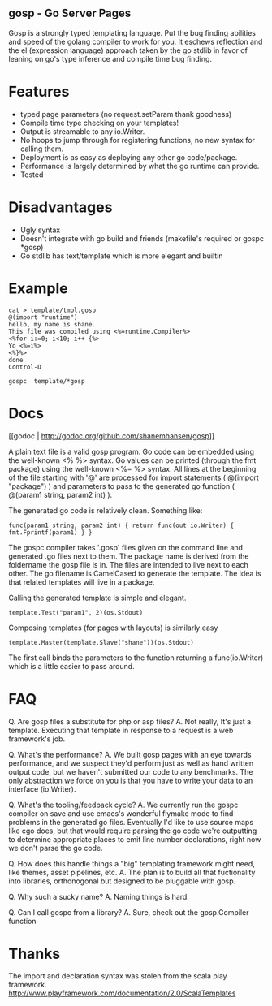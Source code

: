 
gosp - Go Server Pages
--------

Gosp is a strongly typed templating language. Put the bug finding abilities
and speed of the golang compiler to work for you. It eschews reflection
and the  el (expression language) approach taken by the go stdlib in favor
of leaning on go's type inference and compile time bug finding.


Features
==========

* typed page parameters (no request.setParam thank goodness)
* Compile time type checking on your templates!
* Output is streamable to any io.Writer.
* No hoops to jump through for registering functions, no new syntax for calling them.
* Deployment is as easy as deploying any other go code/package.
* Performance is largely determined by what the go runtime can provide.
* Tested


Disadvantages
=============

* Ugly syntax
* Doesn't integrate with go build and friends (makefile's required or gospc *gosp)
* Go stdlib has text/template which is more elegant and builtin

Example
=======

    cat > template/tmpl.gosp
    @(import "runtime")
    hello, my name is shane.
    This file was compiled using <%=runtime.Compiler%>
    <%for i:=0; i<10; i++ {%>
    Yo <%=i%>
    <%}%>
    done
    Control-D

    gospc  template/*gosp
    

Docs
====

[[godoc | http://godoc.org/github.com/shanemhansen/gosp]]

A plain text file is a valid gosp program. Go code can be embedded
using the well-known <% %> syntax. Go values can be printed (through the fmt package)
using the well-known <%= %> syntax. All lines at the beginning of the file starting with '@'
are processed for import statements ( @(import "package") ) and parameters to pass to
the generated go function ( @(param1 string, param2 int) ).

The generated go code is relatively clean. Something like:

    func(param1 string, param2 int) { return func(out io.Writer) { fmt.Fprintf(param1) } }

The gospc compiler takes '.gosp' files given on the command line and generated .go files
next to them. The package name is derived from the foldername the gosp file is in. The files
are intended to live next to each other. The go filename is CamelCased to generate the template. The idea
is that related templates will live in a package.

Calling the generated template is simple and elegant.

    template.Test("param1", 2)(os.Stdout)

Composing templates (for pages with layouts) is similarly easy

    template.Master(template.Slave("shane"))(os.Stdout)

The first call binds the parameters to the function returning a func(io.Writer) which
is a little easier to pass around.


FAQ
===

Q. Are gosp files a substitute for php or asp files?
A. Not really, It's just a template. Executing that template in response
to a request is a web framework's job.

Q. What's the performance?
A. We built gosp pages with an eye towards performance, and we suspect they'd
perform just as well as hand written output code, but we haven't submitted our code to any benchmarks.
The only abstraction we force on you is that you have to write your data to an interface (io.Writer).

Q. What's the tooling/feedback cycle?
A. We currently run the gospc compiler on save and use emacs's wonderful flymake mode to find problems in the generated go files.
Eventually I'd like to use source maps like cgo does, but that would require parsing the go code we're outputting to determine
appropriate places to emit line number declarations, right now we don't parse the go code.

Q. How does this handle things a "big" templating framework might need, like themes, asset pipelines, etc.
A. The plan is to build all that fuctionality into libraries, orthonogonal but designed to be pluggable with gosp.

Q. Why such a sucky name?
A. Naming things is hard.

Q. Can I call gospc from a library?
A. Sure, check out the gosp.Compiler function

Thanks
=====

The import and declaration syntax was stolen from the scala play
framework. http://www.playframework.com/documentation/2.0/ScalaTemplates
